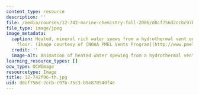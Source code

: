 ```yaml
---
content_type: resource
description: ''
file: /media/courses/12-742-marine-chemistry-fall-2006/d8cf756d2ccbc97b75c3b9e870540f4e_12-742f06-th.jpg
file_type: image/jpeg
image_metadata:
  caption: Heated, mineral rich water spews from a hydrothermal vent on the ocean
    floor. (Image courtesy of [NOAA PMEL Vents Program](http://www.pmel.noaa.gov/vents/).)
  credit: ''
  image-alt: Animation of heated water spewing from a hydrothermal vent.
learning_resource_types: []
ocw_type: OCWImage
resourcetype: Image
title: 12-742f06-th.jpg
uid: d8cf756d-2ccb-c97b-75c3-b9e870540f4e
---
```

